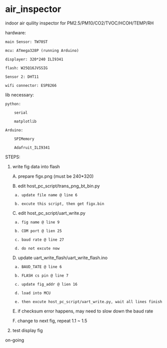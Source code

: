 # air_inspector
indoor air quility inspector for PM2.5/PM10/CO2/TVOC/HCOH/TEMP/RH


hardware:

    main Sensor: TW70ST

    mcu: ATmega328P (running Arduino)

    displayer: 320*240 ILI9341

    flash: W25Q16JVSSIG

    Sensor 2: DHT11

    wifi connector: ESP8266


lib necessary:

    python:

        serial
  
        matplotlib
  
    Arduino:

        SPIMemory
  
        Adafruit_ILI9341


STEPS:

1. write fig data into flash

    A. prepare figx.png (must be 240*320)
  
    B. edit host_pc_script/trans_png_bt_bin.py
  
        a. update file name @ line 6
    
        b. excute this script, then get figx.bin
    
    C. edit host_pc_script/uart_write.py
  
        a. fig name @ line 9
    
        b. COM port @ lien 25
    
        c. baud rate @ line 27
    
        d. do not excute now
  
    D. update uart_write_flash/uart_write_flash.ino
  
        a. BAUD_TATE @ line 6
    
        b. FLASH cs pin @ line 7
    
        c. update fig_addr @ lien 16
    
        d. load into MCU
    
        e. then excute host_pc_script/uart_write.py, wait all lines finish
    
    E. if checksum error happens, may need to slow down the baud rate
  
    F. change to next fig, repeat 1.1 ~ 1.5
  
2. test display fig

  on-going
  